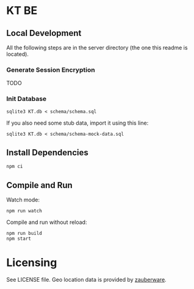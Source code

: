 # KT BE

## Local Development
All the following steps are in the server directory (the one this readme is located).

### Generate Session Encryption
TODO

### Init Database
```shell
sqlite3 KT.db < schema/schema.sql
```

If you also need some stub data, import it using this line:
```shell
sqlite3 KT.db < schema/schema-mock-data.sql
```

## Install Dependencies
```shell
npm ci
```

## Compile and Run
Watch mode:
```shell
npm run watch
```

Compile and run without reload:
```shell
npm run build
npm start
```

# Licensing
See LICENSE file.
Geo location data is provided by [zauberware](https://github.com/zauberware/postal-codes-json-xml-csv).
